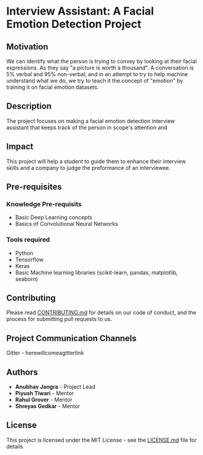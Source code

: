 # Interview Assistant: A Facial Emotion Detection Project

## Motivation 
We can identify what the person is trying to convey by looking at their facial expressions. As they say "a picture is worth a thousand". A conversation is 5% verbal and 95% non-verbal, and in an attempt to try to help machine understand what we do, we try to teach it the concept of "emotion" by training it on facial emotion datasets.

## Description
The project focuses on making a facial emotion detection interview assistant that keeps track of the person in scope's attention and 

## Impact
This project will help a student to guide them to enhance their interview skills and a company to judge the preformance of an interviewee. 

## Pre-requisites
### Knowledge Pre-requisits
* Basic Deep Learning concepts
* Basics of Convolutional Neural Networks

### Tools required
* Python
* Tensorflow
* Keras
* Basic Machine learning libraries (scikit-learn, pandas, matplotlib, seaborn)

## Contributing
Please read [CONTRIBUTING.md](CONTRIBUTING.md) for details on our code of conduct, and the process for submitting pull requests to us.

## Project Communication Channels
Gitter - herewillcomeagitterlink

## Authors
* **Anubhav Jangra** - Project Lead
* **Piyush Tiwari** - Mentor
* **Rahul Grover** - Mentor
* **Shreyas Gedkar** - Mentor

## License
This project is licensed under the MIT License - see the [LICENSE.md](LICENSE.md) file for details
